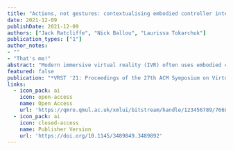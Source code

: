```yaml
---
title: "Actions, not gestures: contextualising embodied controller interactions in immersive virtual reality"
date: 2021-12-09
publishDate: 2021-12-09
authors: ["Jack Ratcliffe", "Nick Ballou", "Laurissa Tokarchuk"]
publication_types: ["1"]
author_notes:
- ""
- "That's me!"
abstract: "Modern immersive virtual reality (IVR) often uses embodied con- trollers for interacting with virtual objects. However, it is not clear how we should conceptualise these interactions. They could be con- sidered either gestures, as there is no interaction with a physical object; or as actions, given that there is object manipulation, even if it is virtual. This distinction is important, as literature has shown that in the physical world, action-enabled and gesture-enabled learning produce distinct cognitive outcomes. This study attempts to understand whether sensorimotor-embodied interactions with objects in IVR can cognitively be considered as actions or gestures. It does this by comparing verb-learning outcomes between two conditions: (1) where participants move the controllers without touching virtual objects (gesture condition); and (2) where partici- pants move the controllers and manipulate virtual objects (action condition). We found that (1) users can have cognitively distinct outcomes in IVR based on whether the interactions are actions or gestures, with actions providing stronger memorisation outcomes; and (2) embodied controller actions in IVR behave more similarly to physical world actions in terms of verb memorization benefits."
featured: false
publication: "*VRST '21: Proceedings of the 27th ACM Symposium on Virtual Reality Software and Technology*"
links:
  - icon_pack: ai
    icon: open-access
    name: Open Access
    url: 'https://qmro.qmul.ac.uk/xmlui/bitstream/handle/123456789/76682/Ratcliffe%20Actions,%20not%20gestures%202021%20Accepted.pdf?sequence=2'
  - icon_pack: ai
    icon: closed-access
    name: Publisher Version
    url: 'https://doi.org/10.1145/3489849.3489892'
---
```


